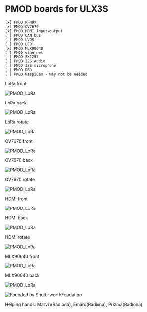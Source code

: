 # PMOD boards for ULX3S

    [x] PMOD RFM9X
    [x] PMOD OV7670
    [x] PMOD HDMI Input/output
    [ ] PMOD CAN bus
    [ ] PMOD LVDS
    [ ] PMOD LCD
    [x] PMOD MLX90640
    [ ] PMOD ethernet
    [ ] PMOD SX1257
    [ ] PMOD I2S Audio
    [ ] PMOD I2S microphone
    [ ] PMOD DB9
    [ ] PMOD RaspiCam - May not be needed 

LoRa front

![PMOD_LoRa](pic/LoRa_Front.png)

LoRa back

![PMOD_LoRa](pic/LoRa_Back.png)

LoRa rotate

![PMOD_LoRa](pic/LoRa_Rotate.png)

OV7670 front

![PMOD_LoRa](pic/OV7670_Front.png)

OV7670 back

![PMOD_LoRa](pic/OV7670_Back.png)

OV7670 rotate

![PMOD_LoRa](pic/OV7670_Rotate.png)

HDMI front

![PMOD_LoRa](pic/HDMI_Front.png)

HDMI back

![PMOD_LoRa](pic/HDMI_Back.png)

HDMI rotate

![PMOD_LoRa](pic/HDMI_Rotate.png)

MLX90640 front

![PMOD_LoRa](pic/MLX90640_Front.png)

MLX90640 back

![PMOD_LoRa](pic/MLX90640_Back.png)


![Founded by ShuttleworthFoudation](https://github.com/ShuttleworthFoundation/Logos/blob/master/Shuttleworth%20Funded/Shuttleworth%20Funded%20Black/Shuttleworth%20Funded.svg)

Helping hands: Marvin(Radiona), Emard(Radiona), Prizma(Radiona)
